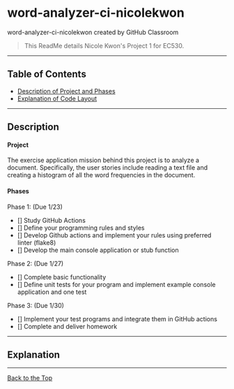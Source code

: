 # word-analyzer-ci-nicolekwon
word-analyzer-ci-nicolekwon created by GitHub Classroom
> This ReadMe details Nicole Kwon's Project 1 for EC530. 

---


## Table of Contents


- [Description of Project and Phases](#description)
- [Explanation of Code Layout](#explanation)

---

## Description

#### Project

The exercise application mission behind this project is to analyze a document. Specifically, the user stories include reading a text file and creating a histogram of all the word frequencies in the document.

#### Phases

Phase 1:   (Due 1/23)
- [] Study GitHub Actions
- [] Define your programming rules and styles
- [] Develop Github actions and implement your rules using preferred linter (flake8)
- [] Develop the main console application or stub function

Phase 2:  (Due 1/27)
- [] Complete basic functionality
- [] Define unit tests for your program and implement example console application and one test

Phase 3:  (Due 1/30)
- [] Implement your test programs and integrate them in GitHub actions
- [] Complete and deliver homework

---

## Explanation

---


[Back to the Top](#word-analyzer-ci-nicolekwon)
